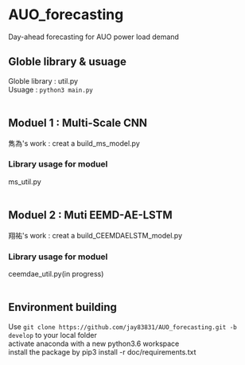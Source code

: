 # AUO_forecasting #
Day-ahead forecasting for AUO power load demand

## Globle library & usuage ##
Globle library : util.py <br />
Usuage : `python3 main.py`
<br /><br />
## Moduel 1 : Multi-Scale CNN ##
雋為's work : creat a build_ms_model.py
<br />
### Library usage for moduel ###
ms_util.py
<br /><br />
## Moduel 2 : Muti EEMD-AE-LSTM ##
翔祐's work : creat a build_CEEMDAELSTM_model.py
<br />
### Library usage for moduel ###
ceemdae_util.py(in progress)
<br /><br />
## Environment building ##
Use `git clone https://github.com/jay83831/AUO_forecasting.git -b develop` to your local folder<br />
activate anaconda with a new python3.6 workspace<br />
install the package by pip3 install -r doc/requirements.txt
<br /><br />

